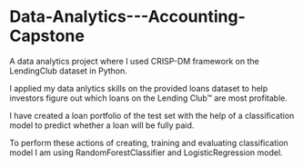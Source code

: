 # Data-Analytics---Accounting-Capstone
A data analytics project where I used CRISP-DM framework on the LendingClub dataset in Python.


I applied my data anlytics skills on the provided loans dataset to help investors figure out which loans on the Lending Club™ are most profitable.

I have created a loan portfolio of the test set with the help of a classification model to predict whether a loan will be fully paid.

To perform these actions of creating, training and evaluating classification model I am using RandomForestClassifier and LogisticRegression model.
